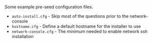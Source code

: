 Some example pre-seed configuration files.

- `auto-install.cfg` - Skip most of the questions prior to the network-console
- `hostname.cfg` - Define a default hostname for the installer to use
- `network-console.cfg` - The minimum needed to enable network ssh installation
